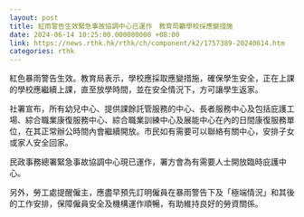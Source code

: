 ```yaml
---
layout: post
title: 紅雨警告生效緊急事故協調中心已運作　教育局籲學校採應變措施
date: 2024-06-14 10:25:00.000000000 +08:00
link: https://news.rthk.hk/rthk/ch/component/k2/1757389-20240614.htm
categories: rthk
---
```


紅色暴雨警告生效。教育局表示，學校應採取應變措施，確保學生安全，正在上課的學校應繼續上課，直至放學時間，並在安全情況下，方可讓學生返家。

社署宣布，所有幼兒中心、提供課餘託管服務的中心、長者服務中心及包括庇護工場、綜合職業康復服務中心、綜合職業訓練中心及展能中心在內的日間康復服務單位，在其正常辦公時間內會繼續開放。市民如有需要可以聯絡有關中心，安排子女或家人安全回家。

民政事務總署緊急事故協調中心現已運作，署方會為有需要人士開放臨時庇護中心。

另外，勞工處提醒僱主，應盡早預先訂明僱員在暴雨警告下及「極端情況」和其後的工作安排，保障僱員安全及機構運作順暢，有助維持良好的勞資關係。　
